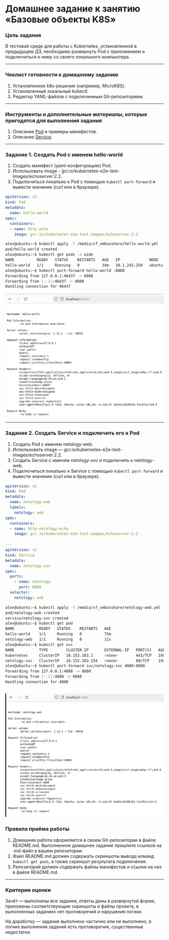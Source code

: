 # Домашнее задание к занятию «Базовые объекты K8S»

### Цель задания

В тестовой среде для работы с Kubernetes, установленной в предыдущем ДЗ, необходимо развернуть Pod с приложением и подключиться к нему со своего локального компьютера. 

------

### Чеклист готовности к домашнему заданию

1. Установленное k8s-решение (например, MicroK8S).
2. Установленный локальный kubectl.
3. Редактор YAML-файлов с подключенным Git-репозиторием.

------

### Инструменты и дополнительные материалы, которые пригодятся для выполнения задания

1. Описание [Pod](https://kubernetes.io/docs/concepts/workloads/pods/) и примеры манифестов.
2. Описание [Service](https://kubernetes.io/docs/concepts/services-networking/service/).

------

### Задание 1. Создать Pod с именем hello-world

1. Создать манифест (yaml-конфигурацию) Pod.
2. Использовать image - gcr.io/kubernetes-e2e-test-images/echoserver:2.2.
3. Подключиться локально к Pod с помощью `kubectl port-forward` и вывести значение (curl или в браузере).
```yaml
apiVersion: v1
kind: Pod
metadata:
  name: hello-world
spec:
  containers:
  - name: http-echo
    image: gcr.io/kubernetes-e2e-test-images/echoserver:2.2
```
```bash
alex@ubuntu:~$ kubectl apply -f /media/sf_vmboxshare/hello-world.yml 
pod/hello-world created
alex@ubuntu:~$ kubectl get pods -o wide
NAME          READY   STATUS    RESTARTS   AGE   IP             NODE     NOMINATED NODE   READINESS GATES
hello-world   1/1     Running   0          34m   10.1.243.250   ubuntu   <none>           <none>
alex@ubuntu:~$ kubectl port-forward hello-world :8080
Forwarding from 127.0.0.1:46437 -> 8080
Forwarding from [::1]:46437 -> 8080
Handling connection for 46437
```
![screenshot](https://github.com/AlexeyD3/kuber-homeworks/blob/main/1.2/img/hello-world.png?raw=true)


------

### Задание 2. Создать Service и подключить его к Pod

1. Создать Pod с именем netology-web.
2. Использовать image — gcr.io/kubernetes-e2e-test-images/echoserver:2.2.
3. Создать Service с именем netology-svc и подключить к netology-web.
4. Подключиться локально к Service с помощью `kubectl port-forward` и вывести значение (curl или в браузере).
```yaml
apiVersion: v1
kind: Pod
metadata:
  name: netology-web
  labels:
    netology: web
spec:
  containers:
  - name: http-netology-echo
    image: gcr.io/kubernetes-e2e-test-images/echoserver:2.2

---
apiVersion: v1
kind: Service
metadata:
  name: netology-svc
spec:
  ports:
    - name: netology
      port: 8080
  selector:
    netology: web
```
```bash
alex@ubuntu:~$ kubectl apply -f /media/sf_vmboxshare/netology-web.yml 
pod/netology-web created
service/netology-svc created
alex@ubuntu:~$ kubectl get pod
NAME           READY   STATUS    RESTARTS   AGE
hello-world    1/1     Running   0          75m
netology-web   1/1     Running   0          11s
alex@ubuntu:~$ kubectl get svc
NAME           TYPE        CLUSTER-IP       EXTERNAL-IP   PORT(S)   AGE
kubernetes     ClusterIP   10.152.183.1     <none>        443/TCP   19d
netology-svc   ClusterIP   10.152.183.154   <none>        80/TCP    19s
alex@ubuntu:~$ kubectl port-forward svc/netology-svc 4080:8080
Forwarding from 127.0.0.1:4080 -> 8080
Forwarding from [::1]:4080 -> 8080
Handling connection for 4080
```
![screenshot](https://github.com/AlexeyD3/kuber-homeworks/blob/main/1.2/img/service.png?raw=true)
------

### Правила приёма работы

1. Домашняя работа оформляется в своем Git-репозитории в файле README.md. Выполненное домашнее задание пришлите ссылкой на .md-файл в вашем репозитории.
2. Файл README.md должен содержать скриншоты вывода команд `kubectl get pods`, а также скриншот результата подключения.
3. Репозиторий должен содержать файлы манифестов и ссылки на них в файле README.md.

------

### Критерии оценки
Зачёт — выполнены все задания, ответы даны в развернутой форме, приложены соответствующие скриншоты и файлы проекта, в выполненных заданиях нет противоречий и нарушения логики.

На доработку — задание выполнено частично или не выполнено, в логике выполнения заданий есть противоречия, существенные недостатки.
